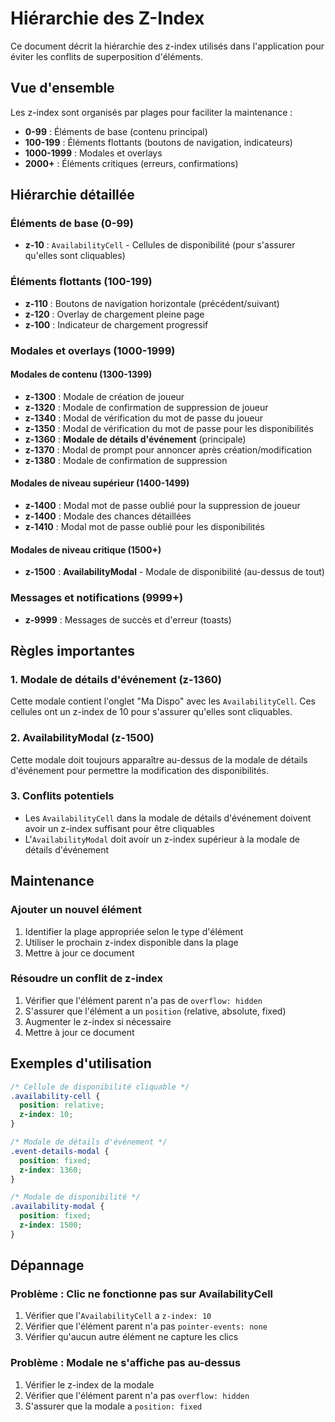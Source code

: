 # Hiérarchie des Z-Index

Ce document décrit la hiérarchie des z-index utilisés dans l'application pour éviter les conflits de superposition d'éléments.

## Vue d'ensemble

Les z-index sont organisés par plages pour faciliter la maintenance :

- **0-99** : Éléments de base (contenu principal)
- **100-199** : Éléments flottants (boutons de navigation, indicateurs)
- **1000-1999** : Modales et overlays
- **2000+** : Éléments critiques (erreurs, confirmations)

## Hiérarchie détaillée

### Éléments de base (0-99)
- **z-10** : `AvailabilityCell` - Cellules de disponibilité (pour s'assurer qu'elles sont cliquables)

### Éléments flottants (100-199)
- **z-110** : Boutons de navigation horizontale (précédent/suivant)
- **z-120** : Overlay de chargement pleine page
- **z-100** : Indicateur de chargement progressif

### Modales et overlays (1000-1999)

#### Modales de contenu (1300-1399)
- **z-1300** : Modale de création de joueur
- **z-1320** : Modale de confirmation de suppression de joueur
- **z-1340** : Modal de vérification du mot de passe du joueur
- **z-1350** : Modal de vérification du mot de passe pour les disponibilités
- **z-1360** : **Modale de détails d'événement** (principale)
- **z-1370** : Modal de prompt pour annoncer après création/modification
- **z-1380** : Modale de confirmation de suppression

#### Modales de niveau supérieur (1400-1499)
- **z-1400** : Modal mot de passe oublié pour la suppression de joueur
- **z-1400** : Modale des chances détaillées
- **z-1410** : Modal mot de passe oublié pour les disponibilités

#### Modales de niveau critique (1500+)
- **z-1500** : **AvailabilityModal** - Modale de disponibilité (au-dessus de tout)

### Messages et notifications (9999+)
- **z-9999** : Messages de succès et d'erreur (toasts)

## Règles importantes

### 1. Modale de détails d'événement (z-1360)
Cette modale contient l'onglet "Ma Dispo" avec les `AvailabilityCell`. Ces cellules ont un z-index de 10 pour s'assurer qu'elles sont cliquables.

### 2. AvailabilityModal (z-1500)
Cette modale doit toujours apparaître au-dessus de la modale de détails d'événement pour permettre la modification des disponibilités.

### 3. Conflits potentiels
- Les `AvailabilityCell` dans la modale de détails d'événement doivent avoir un z-index suffisant pour être cliquables
- L'`AvailabilityModal` doit avoir un z-index supérieur à la modale de détails d'événement

## Maintenance

### Ajouter un nouvel élément
1. Identifier la plage appropriée selon le type d'élément
2. Utiliser le prochain z-index disponible dans la plage
3. Mettre à jour ce document

### Résoudre un conflit de z-index
1. Vérifier que l'élément parent n'a pas de `overflow: hidden`
2. S'assurer que l'élément a un `position` (relative, absolute, fixed)
3. Augmenter le z-index si nécessaire
4. Mettre à jour ce document

## Exemples d'utilisation

```css
/* Cellule de disponibilité cliquable */
.availability-cell {
  position: relative;
  z-index: 10;
}

/* Modale de détails d'événement */
.event-details-modal {
  position: fixed;
  z-index: 1360;
}

/* Modale de disponibilité */
.availability-modal {
  position: fixed;
  z-index: 1500;
}
```

## Dépannage

### Problème : Clic ne fonctionne pas sur AvailabilityCell
1. Vérifier que l'`AvailabilityCell` a `z-index: 10`
2. Vérifier que l'élément parent n'a pas `pointer-events: none`
3. Vérifier qu'aucun autre élément ne capture les clics

### Problème : Modale ne s'affiche pas au-dessus
1. Vérifier le z-index de la modale
2. Vérifier que l'élément parent n'a pas `overflow: hidden`
3. S'assurer que la modale a `position: fixed`

